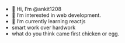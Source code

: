 - 👋 Hi, I’m @ankit1208
- 👀 I’m interested in web development. 
- 🌱 I’m currently learning reactjs
- smart work over hardwork
- what do you think came first chicken or egg.


<!---
ankit1208/ankit1208 is a ✨ special ✨ repository because its `README.md` (this file) appears on your GitHub profile.
You can click the Preview link to take a look at your changes.
--->
